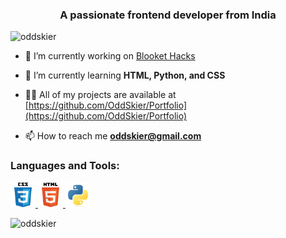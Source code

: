 <h3 align="center">A passionate frontend developer from India</h3>

<p align="left"> <img src="https://komarev.com/ghpvc/?username=oddskier&label=Profile%20views&color=0e75b6&style=flat" alt="oddskier" /> </p>

- 🔭 I’m currently working on [Blooket Hacks](https://github.com/OddSkier/BlooketPlus)

- 🌱 I’m currently learning **HTML, Python, and CSS**

- 👨‍💻 All of my projects are available at [https://github.com/OddSkier/Portfolio](https://github.com/OddSkier/Portfolio)

- 📫 How to reach me **oddskier@gmail.com**


</p>

<h3 align="left">Languages and Tools:</h3>
<p align="left"> <a href="https://www.w3schools.com/css/" target="_blank" rel="noreferrer"> <img src="https://raw.githubusercontent.com/devicons/devicon/master/icons/css3/css3-original-wordmark.svg" alt="css3" width="40" height="40"/> </a> <a href="https://www.w3.org/html/" target="_blank" rel="noreferrer"> <img src="https://raw.githubusercontent.com/devicons/devicon/master/icons/html5/html5-original-wordmark.svg" alt="html5" width="40" height="40"/> </a> <a href="https://www.python.org" target="_blank" rel="noreferrer"> <img src="https://raw.githubusercontent.com/devicons/devicon/master/icons/python/python-original.svg" alt="python" width="40" height="40"/> </a> </p>

<p><img align="left" src="https://github-readme-stats.vercel.app/api/top-langs?username=oddskier&show_icons=true&locale=en&layout=compact" alt="oddskier" /></p>
